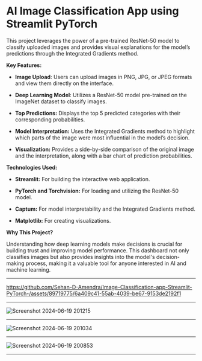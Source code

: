 # AI Image Classification App using Streamlit PyTorch

This project leverages the power of a pre-trained ResNet-50 model to classify uploaded images and provides visual explanations for the model’s predictions through the Integrated Gradients method.

**Key Features:**
- **Image Upload**: Users can upload images in PNG, JPG, or JPEG formats and view them directly on the interface.

- **Deep Learning Model**: Utilizes a ResNet-50 model pre-trained on the ImageNet dataset to classify images.

- **Top Predictions:** Displays the top 5 predicted categories with their corresponding probabilities.

- **Model Interpretation:** Uses the Integrated Gradients method to highlight which parts of the image were most influential in the model’s decision.

- **Visualization:** Provides a side-by-side comparison of the original image and the interpretation, along with a bar chart of prediction probabilities.

**Technologies Used:**

- **Streamlit:** For building the interactive web application.

- **PyTorch and Torchvision:** For loading and utilizing the ResNet-50 model.

- **Captum:** For model interpretability and the Integrated Gradients method.

- **Matplotlib:** For creating visualizations.

**Why This Project?**

Understanding how deep learning models make decisions is crucial for building trust and improving model performance. This dashboard not only classifies images but also provides insights into the model's decision-making process, making it a valuable tool for anyone interested in AI and machine learning.

---

https://github.com/Sehan-D-Amendra/Image-Classification-app-Streamlit-PyTorch-/assets/89719775/6a409c41-55ab-4039-be67-9153de2192f1

---
![Screenshot 2024-06-19 201215](https://github.com/Sehan-D-Amendra/Image-Classification-app-Streamlit-PyTorch-/assets/89719775/348a8e61-ecd2-48a1-911f-0d3d4e94abcc)

---

![Screenshot 2024-06-19 201034](https://github.com/Sehan-D-Amendra/Image-Classification-app-Streamlit-PyTorch-/assets/89719775/78e7836e-e932-4aab-af1a-bcd3d246cec2)

---

![Screenshot 2024-06-19 200853](https://github.com/Sehan-D-Amendra/Image-Classification-app-Streamlit-PyTorch-/assets/89719775/ed382927-5ce4-4134-8fae-43453e1c1ed2)

---

